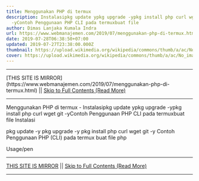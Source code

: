 ```yaml
---
title: Menggunakan PHP di termux
description: Instalasipkg update ypkg upgrade -ypkg install php curl wget git
  -yContoh Penggunaan PHP CLI pada termuxbuat file
author: Dimas Lanjaka Kumala Indra
url: https://www.webmanajemen.com/2019/07/menggunakan-php-di-termux.html
date: 2019-07-28T06:38:50+07:00
updated: 2019-07-27T23:38:00.000Z
thumbnail: https://upload.wikimedia.org/wikipedia/commons/thumb/a/ac/No_image_available.svg/2048px-No_image_available.svg.png
cover: https://upload.wikimedia.org/wikipedia/commons/thumb/a/ac/No_image_available.svg/2048px-No_image_available.svg.png
---
```


<hr/> [THIS SITE IS MIRROR](https://www.webmanajemen.com/2019/07/menggunakan-php-di-termux.html) || <a href="https://www.webmanajemen.com/2019/07/menggunakan-php-di-termux.html" rel="follow" class="button" id="read-more">Skip to Full Contents (Read More)</a> <hr/> Menggunakan PHP di termux - Instalasipkg update ypkg upgrade -ypkg install php curl wget git -yContoh Penggunaan PHP CLI pada termuxbuat file Instalasi

pkg update -y
pkg upgrade -y
pkg install php curl wget git -y
Contoh Penggunaan PHP (CLI) pada termux
buat file php
<?php
parse_str(implode('&', array_slice($argv, 1)), $_GET);
?>
Usage/pen <hr/> [THIS SITE IS MIRROR](https://www.webmanajemen.com/2019/07/menggunakan-php-di-termux.html) || <a href="https://www.webmanajemen.com/2019/07/menggunakan-php-di-termux.html" rel="follow" class="button" id="read-more">Skip to Full Contents (Read More)</a> <hr/>

<script>
    if (location.host.includes('dimaslanjaka12')) {
      location.replace('https://www.webmanajemen.com/2019/07/menggunakan-php-di-termux.html');
    }
  </script>